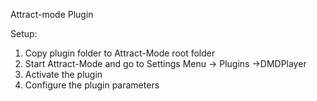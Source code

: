 Attract-mode Plugin

Setup:

1. Copy plugin folder to Attract-Mode root folder
2. Start Attract-Mode and go to Settings Menu -> Plugins ->DMDPlayer
3. Activate the plugin 
4. Configure the plugin parameters
